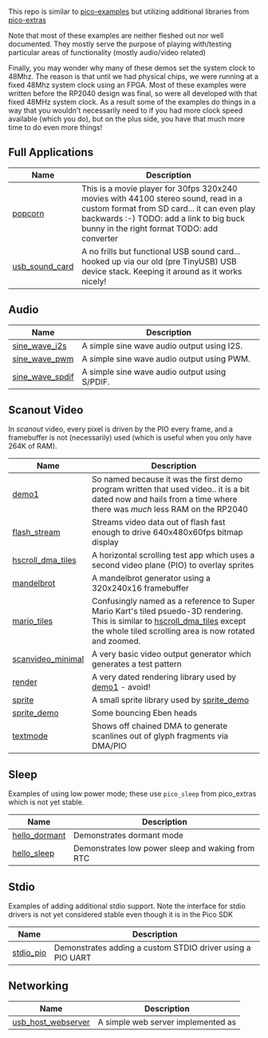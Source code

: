 This repo is similar to [pico-examples](https://github.com/raspberrypi/pico-examples) but utilizing additional libraries
from [pico-extras](https://github.com/raspberrypi/pico-extras)

Note that most of these examples are neither fleshed out nor well documented. They mostly serve
the purpose of playing with/testing particular areas of functionality (mostly audio/video related)

Finally, you may wonder why many of these demos set the system clock to 48Mhz. The reason is that until we had physical
chips, we were running at a fixed 48Mhz system clock using an FPGA. Most of these examples were written before the 
RP2040 design was final, so were all developed with that fixed 48MHz system clock. As a result some of the examples do things in a way 
that you wouldn't necessarily need to if you had more clock speed available (which you do), but on the plus side,
you have that much more time to do even more things!

## Full Applications

Name|Description 
---|---
[popcorn](apps/popcorn)| This is a movie player for 30fps 320x240 movies with 44100 stereo sound, read in a custom format from SD card... it can even play backwards :-) TODO: add a link to big buck bunny in the right format TODO: add converter
[usb_sound_card](apps/usb_sound_card)| A no frills but functional USB sound card... hooked up via our old (pre TinyUSB) USB device stack. Keeping it around as it works nicely!

## Audio

Name|Description
---|---
[sine_wave_i2s](audio/sine_wave)| A simple sine wave audio output using I2S.
[sine_wave_pwm](audio/sine_wave)| A simple sine wave audio output using PWM.
[sine_wave_spdif](audio/sine_wave)| A simple sine wave audio output using S/PDIF.

## Scanout Video

In _scanout_ video, every pixel is driven by the PIO every frame, and a framebuffer is not (necessarily) used (which
is useful when you only have 264K of RAM).

Name|Description
---|---
[demo1](scanvideo/demo1)| So named because it was the first demo program written that used video.. it is a bit dated now and hails from a time where there was _much_ less RAM on the RP2040
[flash_stream](scanvideo/flash_stream)| Streams video data out of flash fast enough to drive 640x480x60fps bitmap display
[hscroll_dma_tiles](scanvideo/hscroll_dma_tiles)| A horizontal scrolling test app which uses a second video plane (PIO) to overlay sprites
[mandelbrot](scanvideo/mandelbrot)| A mandelbrot generator using a 320x240x16 framebuffer
[mario_tiles](scanvideo/mario_tiles)| Confusingly named as a reference to Super Mario Kart's tiled psuedo-3D rendering. This is similar to [hscroll_dma_tiles](scanvideo/hscroll_dma_tiles) except the whole tiled scrolling area is now rotated and zoomed.
[scanvideo_minimal](scanvideo/scanvideo_minimal)| A very basic video output generator which generates a test pattern
[render](scanvideo/render)| A very dated rendering library used by [demo1](scanvideo/demo1) - avoid!
[sprite](scanvideo/sprite)| A small sprite library used by [sprite_demo](scanvideo/scanvideo_minimal)
[sprite_demo](scanvideo/sprite_demo)| Some bouncing Eben heads
[textmode](scanvideo/textmode)| Shows off chained DMA to generate scanlines out of glyph fragments via DMA/PIO


## Sleep

Examples of using low power mode; these use `pico_sleep` from pico_extras which is not yet stable.

Name|Description
---|---
[hello_dormant](sleep/hello_dormant)| Demonstrates dormant mode
[hello_sleep](sleep/hello_sleep)| Demonstrates low power sleep and waking from RTC


## Stdio

Examples of adding additional stdio support. Note the interface for stdio drivers is not yet considered stable
even though it is in the Pico SDK

Name|Description
---|---
[stdio_pio](stdio/pio)| Demonstrates adding a custom STDIO driver using a PIO UART

## Networking
Name|Description
---|---
[usb_host_webserver](net/usb_host_webserver)| A simple web server implemented as  


